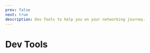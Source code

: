 ```yaml
---
prev: false
next: true
description: Dev Tools to help you on your networking journey.
---
```


# Dev Tools